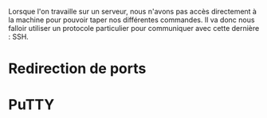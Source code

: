 Lorsque l'on travaille sur un serveur, nous n'avons pas accès directement à la machine pour pouvoir taper nos différentes commandes. Il va donc nous falloir utiliser un protocole particulier pour communiquer avec cette dernière : SSH.  

# Redirection de ports

# PuTTY


